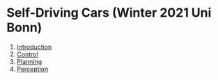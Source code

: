 # Self-Driving Cars (Winter 2021 Uni Bonn)

1. [Introduction](./1/README.md)
2. [Control](./2/README.md)
3. [Planning](./3/README.md)
4. [Perception](./4/README.md)
